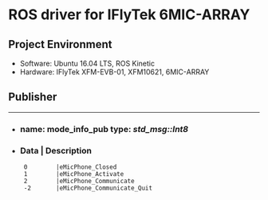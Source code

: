 # ROS driver for IFlyTek 6MIC-ARRAY
## Project Environment
* Software: Ubuntu 16.04 LTS, ROS Kinetic
* Hardware: IFlyTek XFM-EVB-01, XFM10621, 6MIC-ARRAY


## Publisher 
---
* ### name: __mode_info_pub__    type: *std_msg::Int8*
* ###  __Data__ | __Description__
       0        |eMicPhone_Closed
       1        |eMicPhone_Activate
       2        |eMicPhone_Communicate
       -2       |eMicPhone_Communicate_Quit

